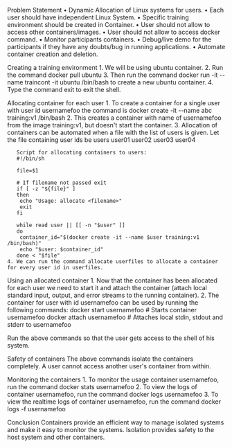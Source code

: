 Problem Statement
    • Dynamic Allocation of Linux systems for users.
    • Each user should have independent Linux System.
    • Specific training environment should be created in Container.
    • User should not allow to access other containers/images.
    • User should not allow to access docker command.
    • Monitor participants containers.
    • Debug/live demo for the participants if they have any doubts/bug in running applications.
    • Automate container creation and deletion.

Creating a training environment
    1. We will be using ubuntu container.
    2. Run the command
       	docker pull ubuntu
    3. Then run the command
       	docker run -it --name traincont -it ubuntu /bin/bash
       to create a new ubuntu container.
    4. Type the command exit to exit the shell.

Allocating container for each user
    1. To create a container for a single user with user id usernamefoo the command is
       	docker create -it --name abc training:v1 /bin/bash
    2. This creates a container with name of usernamefoo from the image training:v1, but doesn't start the container.
    3. Allocation of containers can be automated when a file with the list of users is given. Let the file containing user ids be users
       	user01
       	user02
       	user03
       	user04
              
       Script for allocating containers to users:
       #!/bin/sh
       
       file=$1
       
       # If filename not passed exit
       if [ -z "${file}" ]
       then
       	echo "Usage: allocate <filename>"
       	exit
       fi
       
       while read user || [[ -n "$user" ]]
       do
       	container_id="$(docker create -it --name $user training:v1 /bin/bash)"
       	echo "$user: $container_id"
       done < "$file"
    4. We can run the command allocate userfiles to allocate a container for every user id in userfiles.

Using an allocated container
    1. Now that the container has been allocated for each user we need to start it and attach the container (attach local standard input, output, and error streams to the running container).
    2. The container for user with id usernamefoo can be used by running the following commands:
       	docker start usernamefoo # Starts container usernamefoo
       	docker attach usernamefoo # Attaches local stdin, stdout and stderr to usernamefoo
       
Run the above commands so that the user gets access to the shell of his system.

Safety of containers
The above commands isolate the containers completely. A user cannot access another user's container from within.

Monitoring the containers
    1. To monitor the usage container usernamefoo, run the command
       	docker stats usernamefoo
    2. To view the logs of container usernamefoo, run the command
       	docker logs usernamefoo
    3. To view the realtime logs of container usernamefoo, run the command
       	docker logs -f usernamefoo

Conclusion
Containers provide an efficient way to manage isolated systems and make it easy to monitor the systems. Isolation provides safety to the host system and other containers.
